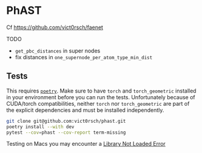 # PhAST

Cf https://github.com/vict0rsch/faenet


TODO

* `get_pbc_distances` in super nodes
* fix distances in `one_supernode_per_atom_type_min_dist`

## Tests

This requires [`poetry`](https://python-poetry.org/docs/). Make sure to have `torch` and `torch_geometric` installed in your environment before you can run the tests. Unfortunately because of CUDA/torch compatibilities, neither `torch` nor `torch_geometric` are part of the explicit dependencies and must be installed independently.

```bash
git clone git@github.com:vict0rsch/phast.git
poetry install --with dev
pytest --cov=phast --cov-report term-missing
```

Testing on Macs you may encounter a [Library Not Loaded Error](https://github.com/pyg-team/pytorch_geometric/issues/6530)
